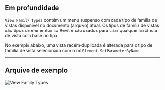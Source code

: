 ## Em profundidade
`View Family Types` contém um menu suspenso com cada tipo de família de vistas disponível no documento (arquivo) atual. Os tipos de família de vistas são tipos de elementos no Revit e são usados para criar qualquer instância de vista com base no tipo.

No exemplo abaixo, uma vista recém-duplicada é alterada para o tipo de família de vista selecionada com o nó `Element.SetParameterByName`.
___
## Arquivo de exemplo

![View Family Types](./DSRevitNodesUI.ViewFamilyTypes_img.jpg)
